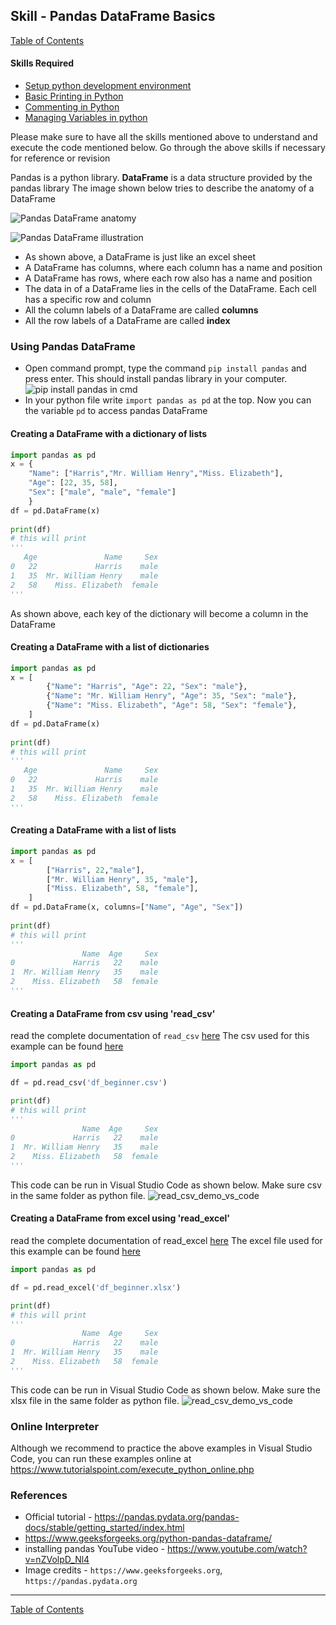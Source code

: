 ## Skill - Pandas DataFrame Basics
[Table of Contents](https://nagasudhir.blogspot.com/2020/04/taming-python-table-of-contents.html)

#### Skills Required
* [Setup python development environment](https://nagasudhir.blogspot.com/2020/04/setup-python-development-environment_14.html)
* [Basic Printing in Python](https://nagasudhir.blogspot.com/2020/04/basic-printing-in-python.html)
* [Commenting in Python](https://nagasudhir.blogspot.com/2020/04/comments-in-python.html)
* [Managing Variables in python](https://nagasudhir.blogspot.com/2020/04/managing-variables-in-python.html)

Please make sure to have all the skills mentioned above to understand and execute the code mentioned below. Go through the above skills if necessary for reference or revision

Pandas is a python library.
**DataFrame** is a data structure provided by the pandas library
The image shown below tries to describe the anatomy of a DataFrame

![Pandas DataFrame anatomy](https://github.com/nagasudhirpulla/taming_python/raw/master/blog/skills/assets/img/pandas_dataframe_anatomy.png)

![Pandas DataFrame illustration](https://github.com/nagasudhirpulla/taming_python/raw/master/blog/skills/assets/img/pandas_dataframe_illustration.png)
* As shown above, a DataFrame is just like an excel sheet
* A DataFrame has columns, where each column has a name and position
* A DataFrame has rows, where each row also has a name and position
* The data in of a DataFrame lies in the cells of the DataFrame. Each cell has a specific row and column
* All the column labels of a DataFrame are called **columns**
* All the row labels of a DataFrame are called **index**

### Using Pandas DataFrame
* Open command prompt, type the command ```pip install pandas``` and press enter. This should install pandas library in your computer.
![pip install pandas in cmd](https://github.com/nagasudhirpulla/taming_python/raw/master/blog/skills/assets/img/pip_install_pandas.png)
* In your python file write ```import pandas as pd``` at the top. Now you  can the variable `pd` to access pandas DataFrame

#### Creating a DataFrame with a dictionary of lists
```python
import pandas as pd
x = {
	"Name": ["Harris","Mr. William Henry","Miss. Elizabeth"],
	"Age": [22, 35, 58],
	"Sex": ["male", "male", "female"]
	}
df = pd.DataFrame(x)
 
print(df)
# this will print
'''
   Age               Name     Sex
0   22             Harris    male
1   35  Mr. William Henry    male
2   58    Miss. Elizabeth  female
'''
```
As shown above, each key of the dictionary will become a column in the DataFrame

#### Creating a DataFrame with a list of dictionaries
```python
import pandas as pd
x = [
        {"Name": "Harris", "Age": 22, "Sex": "male"},
        {"Name": "Mr. William Henry", "Age": 35, "Sex": "male"},
        {"Name": "Miss. Elizabeth", "Age": 58, "Sex": "female"},
    ]
df = pd.DataFrame(x)
 
print(df)
# this will print
'''
   Age               Name     Sex
0   22             Harris    male
1   35  Mr. William Henry    male
2   58    Miss. Elizabeth  female
'''
```

#### Creating a DataFrame with a list of lists
```python
import pandas as pd
x = [
        ["Harris", 22,"male"],
        ["Mr. William Henry", 35, "male"],
        ["Miss. Elizabeth", 58, "female"],
    ]
df = pd.DataFrame(x, columns=["Name", "Age", "Sex"])
 
print(df)
# this will print
'''
                Name  Age     Sex
0             Harris   22    male
1  Mr. William Henry   35    male
2    Miss. Elizabeth   58  female
'''
```

#### Creating a DataFrame from csv using 'read_csv'
read the complete documentation of `read_csv` [here](https://pandas.pydata.org/pandas-docs/stable/reference/api/pandas.read_csv.html)
The csv used for this example can be found [here](https://github.com/nagasudhirpulla/taming_python/raw/master/blog/skills/assets/data/df_beginner.csv)
```python
import pandas as pd

df = pd.read_csv('df_beginner.csv')

print(df)
# this will print
'''
                Name  Age     Sex
0             Harris   22    male
1  Mr. William Henry   35    male
2    Miss. Elizabeth   58  female
'''
```
This code can be run in Visual Studio Code as shown below. Make sure csv in the same folder as python file.
![read_csv_demo_vs_code](https://github.com/nagasudhirpulla/taming_python/raw/master/blog/skills/assets/img/read_csv_demo.png)
#### Creating a DataFrame from excel using 'read_excel'
read the complete documentation of read_excel [here](https://pandas.pydata.org/pandas-docs/stable/reference/api/pandas.read_excel.html)
The excel file used for this example can be found [here](https://github.com/nagasudhirpulla/taming_python/raw/master/blog/skills/assets/data/df_beginner.xlsx)
```python
import pandas as pd

df = pd.read_excel('df_beginner.xlsx')

print(df)
# this will print
'''
                Name  Age     Sex
0             Harris   22    male
1  Mr. William Henry   35    male
2    Miss. Elizabeth   58  female
'''
```
This code can be run in Visual Studio Code as shown below. Make sure the xlsx file in the same folder as python file.
![read_csv_demo_vs_code](https://github.com/nagasudhirpulla/taming_python/raw/master/blog/skills/assets/img/read_excel_demo.png)


### Online Interpreter
Although we recommend to practice the above examples in Visual Studio Code, you can run these examples online at https://www.tutorialspoint.com/execute_python_online.php

### References
* Official tutorial - https://pandas.pydata.org/pandas-docs/stable/getting_started/index.html
* https://www.geeksforgeeks.org/python-pandas-dataframe/
* installing pandas YouTube video - https://www.youtube.com/watch?v=nZVolpD_Nl4
* Image credits - ```https://www.geeksforgeeks.org```, ```https://pandas.pydata.org```
<hr/>

[Table of Contents](https://nagasudhir.blogspot.com/2020/04/taming-python-table-of-contents.html)

<!--stackedit_data:
eyJwcm9wZXJ0aWVzIjoidGl0bGU6IFBhbmRhcyBEYXRhRnJhbW
UgQmFzaWNzXG5hdXRob3I6IE5hZ2FzdWRoaXIgUHVsbGFcbnRh
Z3M6ICdsZWFybmluZywgcHl0aG9uLCB0YW1pbmdfcHl0aG9uX3
NraWxsJ1xuY2F0ZWdvcmllczogdGFtaW5nX3B5dGhvbl9za2ls
bFxuZGF0ZTogJzIwMjAtMDUtMDMnXG4iLCJoaXN0b3J5IjpbMT
YwNDE3NjQzOSwtNDc1NTg5NzY3LDU5ODY3MjgyMiw3NDgxMDI1
NCwtMTQ1ODI0NTA4NywtMTA0NjIxMzg1OSwtMTAyMzEzNTYxOC
wyMDIyOTExOTEsMTcxMzU3ODgzLC0zNDg0MzMwODcsNTM4Mzc1
MjcyLDcwODIzODk0MSw3MzA5OTgxMTZdfQ==
-->